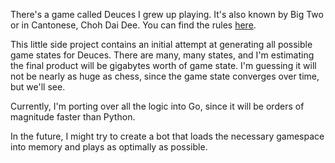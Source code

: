 There's a game called Deuces I grew up playing. 
It's also known by Big Two or in Cantonese, Choh Dai Dee. 
You can find the rules [here](https://www.pagat.com/climbing/bigtwo.html).

This little side project contains an initial attempt at generating all possible game states for Deuces. 
There are many, many states, and I'm estimating the final product will be gigabytes worth of game state. 
I'm guessing it will not be nearly as huge as chess, since the game state converges over time, but we'll see. 

Currently, I'm porting over all the logic into Go, since it will be orders of magnitude faster than Python. 

In the future, I might try to create a bot that loads the necessary gamespace into memory and plays as optimally as possible. 
